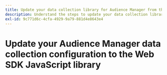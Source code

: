 ```yaml
---
title: Update your data collection library for Audience Manager from the AppMeasurement JavaScript library to the Web SDK JavaScript library.
description: Understand the steps to update your data collection library for Audience Manager from the AppMeasurement JavaScript library to the Web SDK JavaScript library.
exl-id: 9c771d6c-4cfa-4929-9a79-881d4e8643e4
---
```

# Update your Audience Manager data collection configuration to the Web SDK JavaScript library